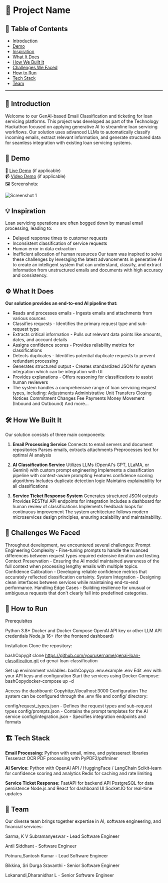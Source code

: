 # 🚀 Project Name

## 📌 Table of Contents
- [Introduction](#introduction)
- [Demo](#demo)
- [Inspiration](#inspiration)
- [What It Does](#what-it-does)
- [How We Built It](#how-we-built-it)
- [Challenges We Faced](#challenges-we-faced)
- [How to Run](#how-to-run)
- [Tech Stack](#tech-stack)
- [Team](#team)

---

## 🎯 Introduction
Welcome to our GenAI-based Email Classification and ticketing for loan servicing platforms. This project was developed as part of the Technology Hackathon focused on applying generative AI to streamline loan servicing workflows. Our solution uses advanced LLMs to automatically classify incoming emails, extract relevant information, and generate structured data for seamless integration with existing loan servicing systems.


## 🎥 Demo
🔗 [Live Demo](#) (if applicable)  
📹 [Video Demo](#) (if applicable)  
🖼️ Screenshots:

![Screenshot 1](link-to-image)

## 💡 Inspiration
Loan servicing operations are often bogged down by manual email processing, leading to:
- Delayed response times to customer requests
- Inconsistent classification of service requests
- Human error in data extraction
- Inefficient allocation of human resources
Our team was inspired to solve these challenges by leveraging the latest advancements in generative AI to create an intelligent system that can understand, classify, and extract information from unstructured emails and documents with high accuracy and consistency.

## ⚙️ What It Does
**Our solution provides an end-to-end AI pipeline that:**
- Reads and processes emails - Ingests emails and attachments from various sources
- Classifies requests - Identifies the primary request type and sub-request type
- Extracts critical information - Pulls out relevant data points like amounts, dates, and account details
- Assigns confidence scores - Provides reliability metrics for classifications
- Detects duplicates - Identifies potential duplicate requests to prevent redundant processing
- Generates structured output - Creates standardized JSON for system integration which can be integration with UI
- Provides explanations - Offers reasoning for classifications to assist human reviewers
- The system handles a comprehensive range of loan servicing request types, including:
Adjustments
Administrative Unit Transfers
Closing Notices
Commitment Changes
Fee Payments
Money Movement (Inbound and Outbound)
And more...

## 🛠️ How We Built It
Our solution consists of three main components:
1. **Email Processing Service**
Connects to email servers and document repositories
Parses emails, extracts attachments
Preprocesses text for optimal AI analysis

2. **AI Classification Service**
Utilizes LLMs (OpenAI's GPT, LLaMA, or Gemini) with custom prompt engineering
Implements a classification pipeline with context-aware prompting
Features confidence scoring algorithms
Includes duplicate detection logic
Maintains explainability for all classifications

3. **Service Ticket Response System**
Generates structured JSON outputs
Provides RESTful API endpoints for integration
Includes a dashboard for human review of classifications
Implements feedback loops for continuous improvement
The system architecture follows modern microservices design principles, ensuring scalability and maintainability.

## 🚧 Challenges We Faced

Throughout development, we encountered several challenges:
Prompt Engineering Complexity - Fine-tuning prompts to handle the nuanced differences between request types required extensive iteration and testing.
Context Preservation - Ensuring the AI model maintained awareness of the full context when processing lengthy emails with multiple topics.
Confidence Calibration - Developing reliable confidence metrics that accurately reflected classification certainty.
System Integration - Designing clean interfaces between services while maintaining end-to-end performance.
Handling Edge Cases - Building resilience for unusual or ambiguous requests that don't clearly fall into predefined categories.

## 🏃 How to Run
Prerequisites

Python 3.8+
Docker and Docker Compose
OpenAI API key or other LLM API credentials
Node.js 16+ (for the frontend dashboard)

Installation
Clone the repository:

bashCopygit clone https://github.com/yourusername/genai-loan-classification.git
cd genai-loan-classification

Set up environment variables:
bashCopycp .env.example .env
Edit .env with your API keys and configuration
Start the services using Docker Compose:
bashCopydocker-compose up -d

Access the dashboard:
Copyhttp://localhost:3000
Configuration
The system can be configured through the .env file and config/ directory:

config/request_types.json - Defines the request types and sub-request types
config/prompts.json - Contains the prompt templates for the AI service
config/integration.json - Specifies integration endpoints and formats


## 🏗️ Tech Stack
**Email Processing:**
Python with email, mime, and pytesseract libraries
Tesseract OCR
PDF processing with PyPDF2/pdfminer

**AI Service:**
Python with OpenAI API / HuggingFace / LangChain
Scikit-learn for confidence scoring and analytics
Redis for caching and rate limiting

**Service Ticket Response:**
FastAPI for backend API
PostgreSQL for data persistence
Node.js and React for dashboard UI
Socket.IO for real-time updates



## 👥 Team
Our diverse team brings together expertise in AI, software engineering, and financial services:

Sarma, K V Subramanyeswar      - Lead Software Engineer

Antil Siddhant                 - Software Engineer   

Potnuru,Santosh Kumar          - Lead Software Engineer

Bikkina, Sri Durga Sravanthi   - Senior Software Engineer

Lokanandi,Dharanidhar L         - Senior Software Engineer
